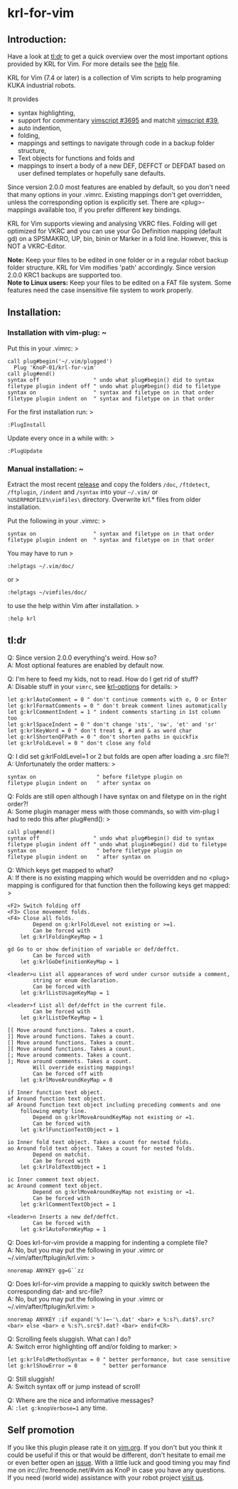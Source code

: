 # krl-for-vim

## Introduction:

Have a look at [tl:dr][2] to get a quick overview over the most important
options provided by KRL for Vim. For more details see the [help][3] file.

KRL for Vim (7.4 or later) is a collection of Vim scripts to help programing
KUKA industrial robots. 

It provides
* syntax highlighting,
* support for commentary [vimscript #3695][7] and matchit [vimscript #39][8],
* auto indention,
* folding,
* mappings and settings to navigate through code in a backup folder structure,
* Text objects for functions and folds and
* mappings to insert a body of a new DEF, DEFFCT or DEFDAT based on user 
  defined templates or hopefully sane defaults.

Since version 2.0.0 most features are enabled by default, so you don't need
that many options in your .vimrc. Existing mappings don't get overridden,
unless the corresponding option is explicitly set. There are \<plug\>-mappings
available too, if you prefer different key bindings.

KRL for Vim supports viewing and analysing VKRC files. Folding will get
optimized for VKRC and you can use your Go Definition mapping (default gd) on
a SPSMAKRO, UP, bin, binin or Marker in a fold line. However, this is NOT a
VKRC-Editor.

**Note:** Keep your files to be edited in one folder or in a regular robot
backup folder structure. KRL for Vim modifies 'path' accordingly. Since
version 2.0.0 KRC1 backups are supported too.  
**Note to Linux users:** Keep your files to be edited on a FAT file system. 
Some features need the case insensitive file system to work properly.


## Installation:

### Installation with vim-plug:  ~  
Put this in your .vimrc:  >

    call plug#begin('~/.vim/plugged')
      Plug 'KnoP-01/krl-for-vim'
    call plug#end()
    syntax off                 " undo what plug#begin() did to syntax
    filetype plugin indent off " undo what plug#begin() did to filetype
    syntax on                  " syntax and filetype on in that order
    filetype plugin indent on  " syntax and filetype on in that order

For the first installation run: >

    :PlugInstall

Update every once in a while with: >

    :PlugUpdate

### Manual installation:  ~  
Extract the most recent [release][1] and copy the folders 
`/doc`, `/ftdetect`, `/ftplugin`, `/indent` and `/syntax` 
into your `~/.vim/` or `%USERPROFILE%\vimfiles\` directory. 
Overwrite krl.\* files from older installation. 

Put the following in your .vimrc: >

    syntax on                  " syntax and filetype on in that order
    filetype plugin indent on  " syntax and filetype on in that order

You may have to run >

    :helptags ~/.vim/doc/

or >

    :helptags ~/vimfiles/doc/

to use the help within Vim after installation. >

    :help krl


## tl:dr

Q: Since version 2.0.0 everything's weird. How so?  
A: Most optional features are enabled by default now.  

Q: I'm here to feed my kids, not to read. How do I get rid of stuff?  
A: Disable stuff in your `vimrc`, see [krl-options][6] for details: >

    let g:krlAutoComment = 0 " don't continue comments with o, O or Enter
    let g:krlFormatComments = 0 " don't break comment lines automatically
    let g:krlCommentIndent = 1 " indent comments starting in 1st column too
    let g:krlSpaceIndent = 0 " don't change 'sts', 'sw', 'et' and 'sr'
    let g:krlKeyWord = 0 " don't treat $, # and & as word char
    let g:krlShortenQFPath = 0 " don't shorten paths in quickfix
    let g:krlFoldLevel = 0 " don't close any fold

Q: I did set g:krlFoldLevel=1 or 2 but folds are open after loading a .src
    file?!   
A: Unfortunately the order matters: >

    syntax on                   " before filetype plugin on
    filetype plugin indent on   " after syntax on

Q: Folds are still open although I have syntax on and filetype on in the right order?!  
A: Some plugin manager mess with those commands, so with vim-plug I had to redo this after plug#end(): >

    call plug#end()
    syntax off                 " undo what plug#begin() did to syntax
    filetype plugin indent off " undo what plugin#begin() did to filetype
    syntax on                   " before filetype plugin on
    filetype plugin indent on   " after syntax on

Q: Which keys get mapped to what?  
A: If there is no existing mapping which would be overridden and no \<plug\>
    mapping is configured for that function then the following keys get
    mapped: >

    <F2> Switch folding off
    <F3> Close movement folds.
    <F4> Close all folds.
            Depend on g:krlFoldLevel not existing or >=1.
            Can be forced with
        let g:krlFoldingKeyMap = 1

    gd Go to or show definition of variable or def/deffct.
            Can be forced with
        let g:krlGoDefinitionKeyMap = 1

    <leader>u List all appearances of word under cursor outside a comment,
            string or enum declaration.
            Can be forced with
        let g:krlListUsageKeyMap = 1

    <leader>f List all def/deffct in the current file.
            Can be forced with
        let g:krlListDefKeyMap = 1

    [[ Move around functions. Takes a count.
    ]] Move around functions. Takes a count.
    [] Move around functions. Takes a count.
    ][ Move around functions. Takes a count.
    [; Move around comments. Takes a count.
    ]; Move around comments. Takes a count.
            Will override existing mappings!
            Can be forced off with
        let g:krlMoveAroundKeyMap = 0

    if Inner function text object.
    af Around function text object.
    aF Around function text object including preceding comments and one
        following empty line.
            Depend on g:krlMoveAroundKeyMap not existing or =1.
            Can be forced with
        let g:krlFunctionTextObject = 1

    io Inner fold text object. Takes a count for nested folds.
    ao Around fold text object. Takes a count for nested folds.
            Depend on matchit.
            Can be forced with 
        let g:krlFoldTextObject = 1

    ic Inner comment text object.
    ac Around comment text object.
            Depend on g:krlMoveAroundKeyMap not existing or =1.
            Can be forced with 
        let g:krlCommentTextObject = 1

    <leader>n Inserts a new def/deffct.
            Can be forced with
        let g:krlAutoFormKeyMap = 1

Q: Does krl-for-vim provide a mapping for indenting a complete file?  
A: No, but you may put the following in your .vimrc or
    ~/.vim/after/ftplugin/krl.vim: >

    nnoremap ANYKEY gg=G``zz

Q: Does krl-for-vim provide a mapping to quickly switch between the
    corresponding dat- and src-file?  
A: No, but you may put the following in your .vimrc or
    ~/.vim/after/ftplugin/krl.vim: >

    nnoremap ANYKEY :if expand('%')=~'\.dat' <bar> e %:s?\.dat$?.src? <bar> else <bar> e %:s?\.src$?.dat? <bar> endif<CR>

Q: Scrolling feels sluggish. What can I do?  
A: Switch error highlighting off and/or folding to marker: >

    let g:krlFoldMethodSyntax = 0 " better performance, but case sensitive
    let g:krlShowError = 0        " better performance

Q: Still sluggish!  
A: Switch syntax off or jump instead of scroll!  

Q: Where are the nice and informative messages?  
A: `:let g:knopVerbose=1` any time.  

## Self promotion

If you like this plugin please rate it on [vim.org][4]. If you don't but you
think it could be useful if this or that would be different, don't hesitate to
email me or even better open an [issue][5]. With a little luck and good
timing you may find me on irc://irc.freenode.net/#vim as KnoP in case you have
any questions.  
If you need (world wide) assistance with your robot project [visit us][9].

[1]: https://github.com/KnoP-01/krl-for-vim/releases/latest
[2]: https://github.com/KnoP-01/krl-for-vim#tldr
[3]: https://github.com/KnoP-01/krl-for-vim/blob/master/doc/krl.txt#L190
[4]: https://www.vim.org/scripts/script.php?script_id=5344
[5]: https://github.com/KnoP-01/krl-for-vim/issues
[6]: https://github.com/KnoP-01/krl-for-vim/blob/master/doc/krl.txt#L211
[7]: https://www.vim.org/scripts/script.php?script_id=3695
[8]: https://www.vim.org/scripts/script.php?script_id=39
[9]: http://www.graeff.de
